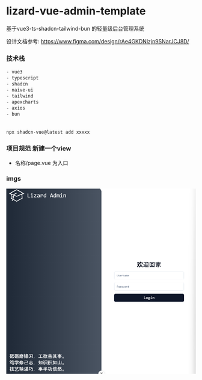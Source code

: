 # lizard-vue-admin-template

基于vue3-ts-shadcn-tailwind-bun 的轻量级后台管理系统

设计文档参考: https://www.figma.com/design/rAe4GKDNlzjn9SNarJCJ8D/

### 技术栈
```
- vue3
- typescript
- shadcn
- naive-ui
- tailwind 
- apexcharts
- axios
- bun


npx shadcn-vue@latest add xxxxx
```

### 项目规范 新建一个view
- 名称/page.vue 为入口

### imgs
![login.png](README/login.png)